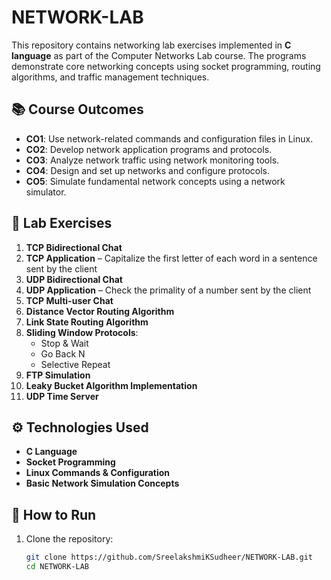 # NETWORK-LAB

This repository contains networking lab exercises implemented in **C language** as part of the Computer Networks Lab course. The programs demonstrate core networking concepts using socket programming, routing algorithms, and traffic management techniques.

## 📚 Course Outcomes

- **CO1**: Use network-related commands and configuration files in Linux.
- **CO2**: Develop network application programs and protocols.
- **CO3**: Analyze network traffic using network monitoring tools.
- **CO4**: Design and set up networks and configure protocols.
- **CO5**: Simulate fundamental network concepts using a network simulator.

## 🧪 Lab Exercises

1. **TCP Bidirectional Chat**
2. **TCP Application** – Capitalize the first letter of each word in a sentence sent by the client
3. **UDP Bidirectional Chat**
4. **UDP Application** – Check the primality of a number sent by the client
5. **TCP Multi-user Chat**
6. **Distance Vector Routing Algorithm**
7. **Link State Routing Algorithm**
8. **Sliding Window Protocols**:
   - Stop & Wait
   - Go Back N
   - Selective Repeat
9. **FTP Simulation**
10. **Leaky Bucket Algorithm Implementation**
11. **UDP Time Server**

## ⚙️ Technologies Used

- **C Language**
- **Socket Programming**
- **Linux Commands & Configuration**
- **Basic Network Simulation Concepts**

## 🚀 How to Run

1. Clone the repository:
   ```bash
   git clone https://github.com/SreelakshmiKSudheer/NETWORK-LAB.git
   cd NETWORK-LAB
   ```

